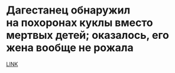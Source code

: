 # Дагестанец обнаружил на похоронах куклы вместо мертвых детей; оказалось, его жена вообще не рожала



[LINK](https://varlamov.ru/4187835.html)